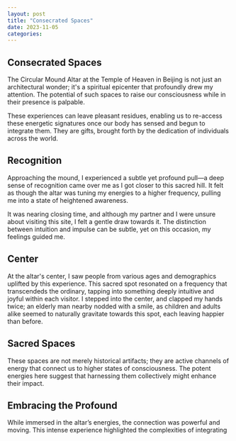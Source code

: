 ```yaml
---
layout: post
title: "Consecrated Spaces"
date: 2023-11-05
categories:
---
```


## Consecrated Spaces

The Circular Mound Altar at the Temple of Heaven in Beijing is not just an architectural wonder; it's a spiritual epicenter that profoundly drew my attention. The potential of such spaces to raise our consciousness while in their presence is palpable.

These experiences can leave pleasant residues, enabling us to re-access these energetic signatures once our body has sensed and begun to integrate them. They are gifts, brought forth by the dedication of individuals across the world.
## Recognition

Approaching the mound, I experienced a subtle yet profound pull—a deep sense of recognition came over me as I got closer to this sacred hill. It felt as though the altar was tuning my energies to a higher frequency, pulling me into a state of heightened awareness.

It was nearing closing time, and although my partner and I were unsure about visiting this site, I felt a gentle draw towards it. The distinction between intuition and impulse can be subtle, yet on this occasion, my feelings guided me.

## Center

At the altar's center, I saw people from various ages and demographics uplifted by this experience. This sacred spot resonated on a frequency that transcendeds the ordinary, tapping into something deeply intuitive and joyful within each visitor. I stepped into the center, and clapped my hands twice; an elderly man nearby nodded with a smile, as children and adults alike seemed to naturally gravitate towards this spot, each leaving happier than before.

## Sacred Spaces

These spaces are not merely historical artifacts; they are active channels of energy that connect us to higher states of consciousness. The potent energies here suggest that harnessing them collectively might enhance their impact.

## Embracing the Profound

While immersed in the altar’s energies, the connection was powerful and moving. This intense experience highlighted the complexities of integrating
